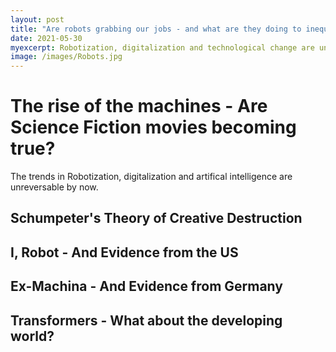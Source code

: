 ```yaml
---
layout: post
title: "Are robots grabbing our jobs - and what are they doing to inequality?"
date: 2021-05-30
myexcerpt: Robotization, digitalization and technological change are unstoppable by now. It is still unclear how these technological improvements will affect labor markets, and especially the poor. Are they a potential to reduce inequality - or a threat further exacerbating already existing gaps?  
image: /images/Robots.jpg
---
```


# The rise of the machines - Are Science Fiction movies becoming true?

The trends in Robotization, digitalization and artifical intelligence are unreversable by now. 

## Schumpeter's Theory of Creative Destruction

## I, Robot - And Evidence from the US 

## Ex-Machina - And Evidence from Germany 

## Transformers - What about the developing world? 
